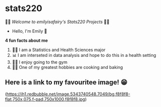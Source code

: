 # stats220

:fairy_woman: *Welcome to emilyisafairy's Stats220 Projects* :fairy_woman:

* Hello, I'm Emily :hugs:

**4 fun facts about me**
1. :woman_health_worker: I am a Statistics and Health Sciences major 
2. :bar_chart: I am interseted in data analysis and hope to do this in a health setting 
3. :weight_lifting_woman: I enjoy going to the gym
4. :woman_cook: One of my greatest hobbies are cooking and baking

## Here is a link to my favouritee image! :grin:
(https://ih1.redbubble.net/image.5343740548.7049/bg,f8f8f8-flat,750x,075,f-pad,750x1000,f8f8f8.jpg)
